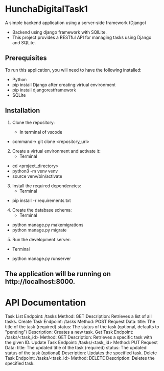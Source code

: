 # HunchaDigitalTask1
A simple backend application using a server-side framework (Django)
- Backend using django framework with SQlLite.
- This project provides a RESTful API for managing tasks using Django and SQLite.

## Prerequisites

To run this application, you will need to have the following installed:

* Python 
* pip install Django after creating virtual environment
* pip install djangorestframework
* SQLite
  
## Installation

1. Clone the repository:
   
   - In terminal of vscode
* command-> git clone <repository_url>

2. Create a virtual environment and activate it:
   - Terminal
* cd <project_directory>
* python3 -m venv venv
* source venv/bin/activate

3. Install the required dependencies:
   -  Terminal
* pip install -r requirements.txt

4. Create the database schema:
   - Terminal
* python manage.py makemigrations
* python manage.py migrate

5. Run the development server:
-  Terminal
* python manage.py runserver


## The application will be running on http://localhost:8000.

# API Documentation
Task List
Endpoint: /tasks
Method: GET
Description: Retrieves a list of all tasks.
Create Task
Endpoint: /tasks
Method: POST
Request Data:
title: The title of the task (required)
status: The status of the task (optional, defaults to "pending")
Description: Creates a new task.
Get Task
Endpoint: /tasks/<task_id>
Method: GET
Description: Retrieves a specific task with the given ID.
Update Task
Endpoint: /tasks/<task_id>
Method: PUT
Request Data:
title: The updated title of the task (required)
status: The updated status of the task (optional)
Description: Updates the specified task.
Delete Task
Endpoint: /tasks/<task_id>
Method: DELETE
Description: Deletes the specified task.


